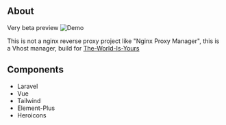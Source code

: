## About

Very beta preview
![Demo](https://api.12scr.biz/s3pub/2025/07/chrome_Kpm5JNi2w9.gif)

This is not a nginx reverse proxy project like "Nginx Proxy Manager", this is a Vhost manager, build for [The-World-Is-Yours](https://github.com/theraw/The-World-Is-Yours)


## Components

- Laravel
- Vue
- Tailwind
- Element-Plus
- Heroicons
